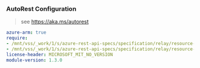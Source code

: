 ### AutoRest Configuration

> see https://aka.ms/autorest

``` yaml
azure-arm: true
require:
- /mnt/vss/_work/1/s/azure-rest-api-specs/specification/relay/resource-manager/readme.md
- /mnt/vss/_work/1/s/azure-rest-api-specs/specification/relay/resource-manager/readme.go.md
license-header: MICROSOFT_MIT_NO_VERSION
module-version: 1.3.0
```